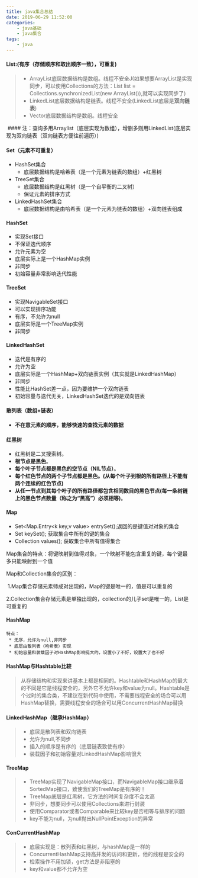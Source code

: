 ```yaml
---
title: java集合总结
date: 2019-06-29 11:52:00
categories:
	- java基础
	- java集合
tags:
	- java
---
```


#### **List:**(有序（存储顺序和取出顺序一致），可重复)

> - ArrayList底层数据结构是数组。线程不安全J(如果想要ArrayList是实现同步，可以使用Collections的方法：List list = Collections.synchronizedList(new ArrayList()),就可以实现同步了)
> - LinkedList底层数据结构是链表。线程不安全(LinkedList底层是**双向链表**)
> - Vector底层数据结构是数组。线程安全<!--more-->

​	#### 注：查询多用Arraylist（底层实现为数组），增删多则用LinkedList(底层实现为双向链表（双向链表方便往前遍历）)



#### Set（元素不可重复）

- HashSet集合
  - 底层数据结构是哈希表（是一个元素为链表的数组）+红黑树
- TreeSet集合
  - 底层数据结构是红黑树（是一个自平衡的二叉树）
  - 保证元素的排序方式
- LinkedHashSet集合
  - 底层数据结构是由哈希表（是一个元素为链表的数组）+双向链表组成



#### HashSet

- 实现Set接口
- 不保证迭代顺序
- 允许元素为空
- 底层实际上是一个HashMap实例
- 非同步
- 初始容量非常影响迭代性能



#### TreeSet

- 实现NavigableSet接口
- 可以实现排序功能
- 有序，不允许为null
- 底层实际是一个TreeMap实例
- 非同步



#### LinkedHashSet

- 迭代是有序的
- 允许为空
- 底层实际是一个HashMap+双向链表实例（其实就是LinkedHashMap）
- 非同步
- 性能比HashSet差一点，因为要维护一个双向链表
- 初始容量与迭代无关，LinkedHashSet迭代的是双向链表



#### 散列表（数组+链表）

- **不在意元素的顺序，能够快速的查找元素的数据**



#### 红黑树

- 红黑树是二叉搜索树。
- **根节点是黑色**。
- **每个叶子节点都是黑色的空节点（NIL节点）**。
- **每个红色节点的两个子节点都是黑色。(从每个叶子到根的所有路径上不能有两个连续的红色节点)**
- **从任一节点到其每个叶子的所有路径都包含相同数目的黑色节点(每一条树链上的黑色节点数量（称之为“黑高”）必须相等)**。



#### Map

- Set<Map.Entry<k key,v value> entrySet();返回的是键值对对象的集合
- Set<K> keySet(); 获取集合中所有的键的集合
- Collection<V> values(); 获取集合中所有值得集合

Map集合的特点：将键映射到值得对象，一个映射不能包含重复的键，每个键最多只能映射到一个值

Map和Collection集合的区别：

​	1.Map集合存储元素师成对出现的，Map的键是唯一的，值是可以重复的

​	2.Collection集合存储元素是单独出现的，collection的儿子set是唯一的，List是可重复的



#### HashMap

```
特点：  
 * 无序，允许为null,非同步
 * 底层由散列表（哈希表）实现
 * 初始容量和装载因子对HashMap影响挺大的，设置小了不好，设置大了也不好
```



#### HashMap与Hashtable比较

> 从存储结构和实现来讲基本上都是相同的。Hashtable和HashMap的最大的不同是它是线程安全的，另外它不允许key和value为null。Hashtable是个过时的集合类，不建议在新代码中使用，不需要线程安全的场合可以用HashMap替换，需要线程安全的场合可以用ConcurrentHashMap替换



#### LinkedHashMap（继承HashMap）

> - 底层是散列表和双向链表
> - 允许为null,不同步
> - 插入的顺序是有序的（底层链表致使有序）
> - 装载因子和初始容量对LinkedHashMap影响很大



#### TreeMap

> - TreeMap实现了NavigableMap接口，而NavigableMap接口继承着SortedMap接口，致使我们的TreeMap是有序的！
> - TreeMap底层是红黑树，它方法的时间复杂度不会太高
> - 非同步，想要同步可以使用Collections来进行封装
> - 使用Comparator或者Comparable来比较key是否相等与排序的问题
> - key不能为null，为null抛出NullPointException的异常



#### ConCurrentHashMap

> - 底层实现是：散列表和红黑树，与hashMap是一样的
> - ConcurrentHashMap支持高并发的访问和更新，他的线程是安全的
> - 检索操作不用加锁，get方法是非阻塞的
> - key和value都不允许为空

